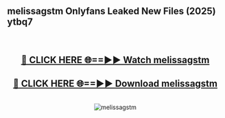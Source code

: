 <h2>melissagstm Onlyfans Leaked New Files (2025) ytbq7</h2>
<br>
<div align="center">
<h2><a href="https://mediafiles.top/melissagstm&ref=git" rel="nofollow">🔴 CLICK HERE 🌐==►► Watch melissagstm</a></h2>
<h2><a href="https://mediafiles.top/melissagstm&ref=git" rel="nofollow">🔴 CLICK HERE 🌐==►► Download melissagstm</a></h2>
<br>
<a href="https://mediafiles.top/melissagstm&ref=git" rel="nofollow" data-target="animated-image.originalLink"><img src="https://i.ibb.co.com/xMMVF88/686577567.gif" alt="melissagstm" style="max-width: 100%; display: inline-block;" data-target="animated-image.originalImage"></a>
</div>
<br>
<br>